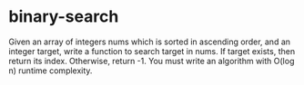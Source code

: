 # binary-search
Given an array of integers nums which is sorted in ascending order, and an integer target, write a function to search target in nums. If target exists, then return its index. Otherwise, return -1.  You must write an algorithm with O(log n) runtime complexity.
